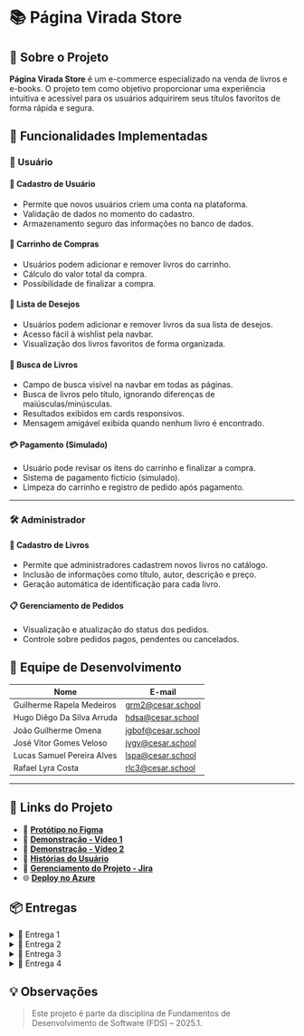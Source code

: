 # 📚 Página Virada Store

## 📌 Sobre o Projeto

**Página Virada Store** é um e-commerce especializado na venda de livros e e-books. O projeto tem como objetivo proporcionar uma experiência intuitiva e acessível para os usuários adquirirem seus títulos favoritos de forma rápida e segura.

## 🚀 Funcionalidades Implementadas

### 👤 Usuário
#### 📝 Cadastro de Usuário
- Permite que novos usuários criem uma conta na plataforma.
- Validação de dados no momento do cadastro.
- Armazenamento seguro das informações no banco de dados.

#### 🛒 Carrinho de Compras
- Usuários podem adicionar e remover livros do carrinho.
- Cálculo do valor total da compra.
- Possibilidade de finalizar a compra.

#### 💖 Lista de Desejos
- Usuários podem adicionar e remover livros da sua lista de desejos.
- Acesso fácil à wishlist pela navbar.
- Visualização dos livros favoritos de forma organizada.

#### 🔎 Busca de Livros
- Campo de busca visível na navbar em todas as páginas.
- Busca de livros pelo título, ignorando diferenças de maiúsculas/minúsculas.
- Resultados exibidos em cards responsivos.
- Mensagem amigável exibida quando nenhum livro é encontrado.

#### 💳 Pagamento (Simulado)
- Usuário pode revisar os itens do carrinho e finalizar a compra.
- Sistema de pagamento fictício (simulado).
- Limpeza do carrinho e registro de pedido após pagamento.

---

### 🛠️ Administrador
#### 📖 Cadastro de Livros
- Permite que administradores cadastrem novos livros no catálogo.
- Inclusão de informações como título, autor, descrição e preço.
- Geração automática de identificação para cada livro.

#### 📋 Gerenciamento de Pedidos
- Visualização e atualização do status dos pedidos.
- Controle sobre pedidos pagos, pendentes ou cancelados.

## 👥 Equipe de Desenvolvimento

| Nome                         | E-mail                         |
|-----------------------------|--------------------------------|
| Guilherme Rapela Medeiros   | grm2@cesar.school              |
| Hugo Diêgo Da Silva Arruda  | hdsa@cesar.school              |
| João Guilherme Omena        | jgbof@cesar.school             |
| José Vitor Gomes Veloso     | jvgv@cesar.school              |
| Lucas Samuel Pereira Alves  | lspa@cesar.school              |
| Rafael Lyra Costa           | rlc3@cesar.school              |

---

## 🔗 Links do Projeto

- 🎨 **[Protótipo no Figma](https://www.figma.com/design/aDKjwqFzzYOgslpmmFgf3w/Untitled?node-id=0-1&t=petcbihtWxGSNXbQ-1)**
- 🎥 **[Demonstração - Vídeo 1](https://youtu.be/muRVmqQawBw)**
- 🎥 **[Demonstração - Vídeo 2](https://youtu.be/kaBcxNm3d-Y)**
- 📄 **[Histórias do Usuário](https://docs.google.com/document/d/1qxWeY8sgxpPxejGPDY0ZJitrgwIRGgKHSkECFL7OSgg/edit?usp=sharing)**
- 📌 **[Gerenciamento do Projeto - Jira](https://paginaviradastore.atlassian.net/jira/software/projects/SCRUM/summary)**
- 🌐 **[Deploy no Azure](https://paginaviradastore-g8fjeqbuc9beeuc3.brazilsouth-01.azurewebsites.net)**


## 📦 Entregas

<details>
  <summary>🚀 Entrega 1</summary>

  ![Quadro Jira](./prints/entrega1_quadro.png)  
  ![Backlog](./prints/entrega1_backlog.png)

</details>

<details>
  <summary>🚀 Entrega 2</summary>

  ![Sprint Done](./prints/entrega2_sprint1Done.png)  
  ![Backlog](./prints/entrega2_backlog.png)  
  ![Issues/Tracker](./prints/entrega2_issues.png)  
  🎥 [Vídeo Demonstração](https://youtu.be/kaBcxNm3d-Y)  
  🌐 Link Azure: [Página Virada Store](https://paginaviradastore-g8fjeqbuc9beeuc3.brazilsouth-01.azurewebsites.net)

  #### 💬 Relato Programação em Par
  Tentamos utilizar o metodo de programação em par, porém, com resultados abaixo da expectativa e que não agregaram suficientemente para com o projeto. 

Dessa forma, optamos por não utilizar o modelo de programação em par em nosso projeto, principalmente devido à dificuldade de conciliar os horários dos integrantes do grupo. Muitas vezes, não era possível reunir todos ao mesmo tempo, o que tornava inviável manter sessões contínuas de codificação conjunta.

Em vez disso, adotamos uma abordagem mais flexível: realizamos reuniões no Discord com os membros disponíveis no momento para discutir o andamento do projeto e definir os próximos passos. A partir dessas conversas, cada integrante ficou responsável por desenvolver partes específicas do sistema, contribuindo de forma colaborativa, ainda que em momentos diferentes.

Essa estratégia nos permitiu manter o ritmo de trabalho, respeitar os prazos e garantir a qualidade do projeto, mesmo sem seguir o modelo tradicional de programação em par.

</details>

<details>
  <summary>🚧 Entrega 3</summary>

  ![Sprint ToDo](./prints/entrega3_sprint2Todo.png) 
  ![Sprint Done](./prints/entrega3_sprint2Done.png) 

</details>

<details>
  <summary>🚧 Entrega 4</summary>

  *(Em andamento)*

</details>


## 💡 Observações
> Este projeto é parte da disciplina de Fundamentos de Desenvolvimento de Software (FDS) – 2025.1.
